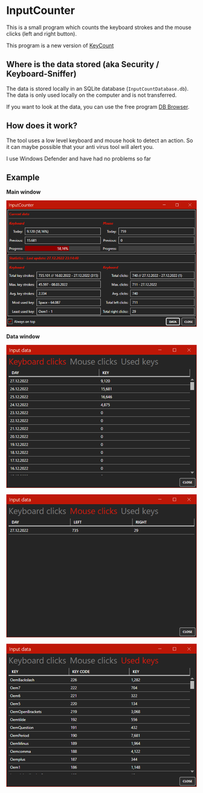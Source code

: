 # InputCounter

This is a small program which counts the keyboard strokes and the mouse clicks (left and right button).

This program is a new version of [KeyCount](https://github.com/InvaderZim85/KeyCount)

## Where is the data stored (aka Security / Keyboard-Sniffer)

The data is stored locally in an SQLite database (`InputCountDatabase.db`). The data is only used locally on the computer and is not transferred.

If you want to look at the data, you can use the free program [DB Browser](https://sqlitebrowser.org).

## How does it work?

The tool uses a low level keyboard and mouse hook to detect an action. So it can maybe possible that your anti virus tool will alert you.

I use Windows Defender and have had no problems so far

## Example

**Main window**

![MainWindow](images/main.png)

**Data window**

![DataWindow](images/details_001.png)

![DataWindow](images/details_002.png)

![DataWindow](images/details_003.png)
